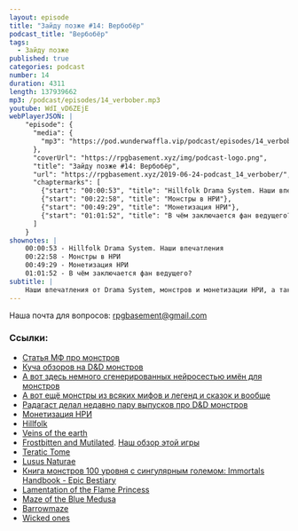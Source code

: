 ```yaml
---
layout: episode
title: "Зайду позже #14: Вербобёр"
podcast_title: "Вербобёр"
tags:
  - Зайду позже
published: true
categories: podcast
number: 14
duration: 4311
length: 137939662
mp3: /podcast/episodes/14_verbober.mp3
youtube: WdI_vD6ZEjE
webPlayerJSON: |
    "episode": {
      "media": {
        "mp3": "https://pod.wunderwaffla.vip/podcast/episodes/14_verbober.mp3"
      },
      "coverUrl": "https://rpgbasement.xyz/img/podcast-logo.png",
      "title": "Зайду позже #14: Вербобёр",
      "url": "https://rpgbasement.xyz/2019-06-24-podcast_14_verbober/",
      "chaptermarks": [
        {"start": "00:00:53", "title": "Hillfolk Drama System. Наши впечатления"},
        {"start": "00:22:58", "title": "Монстры в НРИ"},
        {"start": "00:49:29", "title": "Монетизация НРИ"},
        {"start": "01:01:52", "title": "В чём заключается фан ведущего?"}
      ]
    }
shownotes: |
    00:00:53 - Hillfolk Drama System. Наши впечатления  
    00:22:58 - Монстры в НРИ  
    00:49:29 - Монетизация НРИ  
    01:01:52 - В чём заключается фан ведущего?  
subtitle: |
    Наши впечатления от Drama System, монстров и монетизации НРИ, а также фан ведущего
---
```

Наша почта для вопросов: rpgbasement@gmail.com

### Ссылки:
- [Статья МФ про монстров](https://www.mirf.ru/fun/funny/monstry-dungeons-dragons)
- [Куча обзоров на D&D монстров](https://www.youtube.com/user/AJPickett/videos)
- [А вот здесь немного сгенерированных нейросестью имён для монстров](https://aiweirdness.com/post/172170729017/dungeons-and-dragons-creatures-generated-by) 
- [А вот ещё монстры из всяких мифов и легенд и сказок и вообще](http://www.bestiary.us/contents)
- [Радагаст делал недавно пару выпусков про D&D монстров](https://www.youtube.com/channel/UCoHHfW54wa4S_LicqRq5s_g)
- [Монетизация НРИ](https://www.reddit.com/r/RPGdesign/comments/bkwgi9/is_pay_what_you_want_a_way_to_go)
- [Hillfolk](http://site.pelgranepress.com/index.php/hillfolk/)
- [Veins of the earth](http://www.lotfp.com/store/index.php?route=product/product&product_id=262)
- [Frostbitten and Mutilated](http://www.lotfp.com/store/index.php?route=product/product&product_id=297). [Наш обзор этой игры](/2019-02-13-podcast_2-fandm/)
- [Teratic Tome](https://www.drivethrurpg.com/product/110459/Teratic-Tome)
- [Lusus Naturae](https://www.drivethrurpg.com/product/147685/Lusus-Naturae)
- [Книга монстров 100 уровня с сингулярным големом: Immortals Handbook - Epic Bestiary](https://www.drivethrurpg.com/product/3481/Immortals-Handbook--EPIC-BESTIARY-Volume-One?it=1)
- [Lamentation of the Flame Princess](http://www.lotfp.com/RPG/)
- [Maze of the Blue Medusa](https://www.drivethrurpg.com/product/195785/Maze-of-the-Blue-Medusa-o-Deluxe-PDF)
- [Barrowmaze](https://www.drivethrurpg.com/product/139762/Barrowmaze-Complete)
- [Wicked ones](https://www.kickstarter.com/projects/b-design/wicked-ones)

